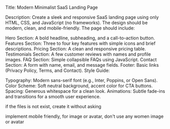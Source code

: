 Title: Modern Minimalist SaaS Landing Page

Description:
Create a sleek and responsive SaaS landing page using only HTML, CSS, and JavaScript (no frameworks). The design should be modern, clean, and mobile-friendly. The page should include:

Hero Section: A bold headline, subheading, and a call-to-action button.
Features Section: Three to four key features with simple icons and brief descriptions.
Pricing Section: A clean and responsive pricing table.
Testimonials Section: A few customer reviews with names and profile images.
FAQ Section: Simple collapsible FAQs using JavaScript.
Contact Section: A form with name, email, and message fields.
Footer: Basic links (Privacy Policy, Terms, and Contact).
Style Guide:

Typography: Modern sans-serif font (e.g., Inter, Poppins, or Open Sans).
Color Scheme: Soft neutral background, accent color for CTA buttons.
Spacing: Generous whitespace for a clean look.
Animations: Subtle fade-ins and transitions for a smooth user experience.

if the files is not exist, create it without asking

implement mobile friendly, for image or avatar, don't use any women image or avatar